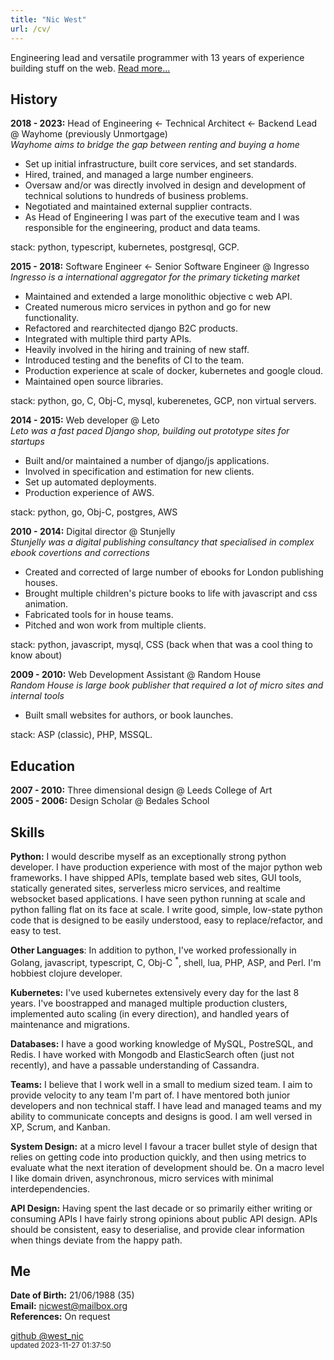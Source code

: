 ```yaml
---
title: "Nic West"
url: /cv/
---
```


Engineering lead and versatile programmer with 13 years of experience building
stuff on the web. [Read more...][about]

History
-------

**2018 - 2023:** Head of Engineering &larr; Technical Architect &larr; Backend Lead  @ Wayhome (previously Unmortgage)     
*Wayhome aims to bridge the gap between renting and buying a home*

* Set up initial infrastructure, built core services, and set standards.
* Hired, trained, and managed a large number engineers.
* Oversaw and/or was directly involved in design and development of technical
  solutions to hundreds of business problems.
* Negotiated and maintained external supplier contracts.
* As Head of Engineering I was part of the executive team and I was responsible
  for the engineering, product and data teams.

stack: python, typescript, kubernetes, postgresql, GCP.

**2015 - 2018:** Software Engineer &larr; Senior Software Engineer @ Ingresso    
*Ingresso is a international aggregator for the  primary ticketing market*

* Maintained and extended a large monolithic objective c web API. 
* Created numerous micro services in python and go for new functionality.
* Refactored and rearchitected django B2C products. 
* Integrated with multiple third party APIs.
* Heavily involved in the hiring and training of new staff.
* Introduced testing and the benefits of CI to the team.
* Production experience at scale of docker, kubernetes and google cloud.
* Maintained open source libraries.

stack: python, go, C, Obj-C, mysql, kuberenetes, GCP, non virtual servers.


**2014 - 2015:** Web developer @ Leto   
*Leto was a fast paced Django shop, building out prototype sites for startups*   

* Built and/or maintained a number of django/js applications. 
* Involved in specification and estimation for new clients.
* Set up automated deployments.
* Production experience of AWS.

stack: python, go, Obj-C, postgres, AWS

**2010 - 2014:** Digital director @ Stunjelly   
*Stunjelly was a digital publishing consultancy that specialised in complex
ebook covertions and corrections*   

* Created and corrected of large number of ebooks for London publishing
  houses.
* Brought multiple children's picture books to life with javascript and css
  animation.
* Fabricated tools for in house teams.
* Pitched and won work from multiple clients.

stack: python, javascript, mysql, CSS (back when that was a cool thing to know
about)

**2009 - 2010:** Web Development Assistant @ Random House   
*Random House is large book publisher that required a lot of micro sites and
internal tools*   

* Built small websites for authors, or book launches.

stack: ASP (classic), PHP, MSSQL.

Education
---------
**2007 - 2010:** Three dimensional design @ Leeds College of Art   
**2005 - 2006:** Design Scholar @ Bedales School

Skills
------

**Python:** I would describe myself as an exceptionally strong python
developer. I have production experience with most of the major python web
frameworks. I have shipped APIs, template based web sites, GUI tools,
statically generated sites, serverless micro services, and realtime websocket
based applications. I have seen python running at scale and python falling
flat on its face at scale. I write good, simple, low-state python code that
is designed to be easily understood, easy to replace/refactor, and easy to
test.

**Other Languages**: In addition to python, I've worked professionally in
Golang, javascript, typescript, C, Obj-C <sup>\*</sup>, shell, lua, PHP, ASP,
and Perl. I'm hobbiest clojure developer.

**Kubernetes:** I've used kubernetes extensively every day for the last 8
years. I've boostrapped and managed multiple production clusters, implemented
auto scaling (in every direction), and handled years of maintenance and
migrations. 

**Databases:** I have a good working knowledge of MySQL, PostreSQL, and
Redis. I have worked with Mongodb and ElasticSearch often (just not recently),
and have a passable understanding of Cassandra.

**Teams:** I believe that I work well in a small to medium sized team. I aim
to provide velocity to any team I'm part of. I have mentored both junior
developers and non technical staff. I have lead and managed teams and my
ability to communicate concepts and designs is good. I am well versed in XP,
Scrum, and Kanban.

**System Design:** at a micro level I favour a tracer bullet style of design
that relies on getting code into production quickly, and then using metrics
to evaluate what the next iteration of development should be. On a macro level
I like domain driven, asynchronous, micro services with minimal
interdependencies.

**API Design:** Having spent the last decade or so primarily either writing or
consuming APIs I have fairly strong opinions about public API design. APIs
should be consistent, easy to deserialise, and provide clear information when
things deviate from the happy path.
 
Me
--

**Date of Birth:** 21/06/1988 (35)    
**Email:** [nicwest@mailbox.org](mailto:nicwest@mailbox.org)   
**References:** On request    

<div class="center">
    <a href="https://github.com/nicwest" class="tooltips" target="_blank">
        <i class="big-icon fab fa-github"></i>
        <span>github</span>
    </a>
    <a href="https://twitter.com/west_nic" class="tooltips" target="_blank">
        <i class="big-icon fab fa-twitter"></i>
        <span>@west_nic</span>
    </a>
<br/>
    <small>updated 2023-11-27 01:37:50</small>
</div>


[about]: /about/
